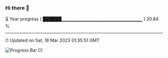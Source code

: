 ### Hi there 👋

⏳ Year progress { ██████▁▁▁▁▁▁▁▁▁▁▁▁▁▁▁▁▁▁▁▁▁▁▁▁ } 20.84 %

---

⏰ Updated on Sat, 18 Mar 2023 01:35:51 GMT

![Progress Bar CI](https://github.com/ZhaoGui/ZhaoGui/workflows/Progress%20Bar%20CI/badge.svg)
